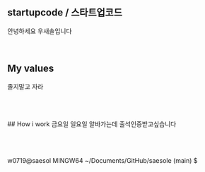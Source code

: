 ## startupcode / 스타트업코드
안녕하세요 우새솔입니다
<br />
<br />
<br />
## My values
  졸지말고 자라<br />

<br />
<br />
<br />
## How i work
 금요일 일요일 알바가는데 출석인증받고싶습니다 <br />
<br />
<br />
<br />

w0719@saesol MINGW64 ~/Documents/GitHub/saesole (main)
$
